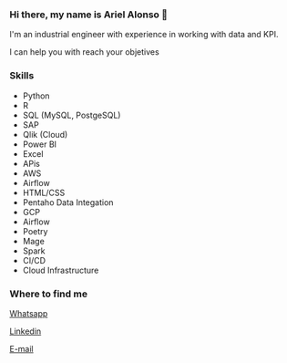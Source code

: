 ### Hi there, my name is Ariel Alonso 👋

I'm an industrial engineer with experience in working with data and KPI.

I can help you with reach your objetives

### Skills

- Python
- R
- SQL (MySQL, PostgeSQL)
- SAP
- Qlik (Cloud)
- Power BI
- Excel
- APis
- AWS
- Airflow
- HTML/CSS
- Pentaho Data Integation
- GCP
- Airflow
- Poetry
- Mage
- Spark
- CI/CD
- Cloud Infrastructure

### Where to find me

[Whatsapp](https://wa.me/542215458720)

[Linkedin](https://www.linkedin.com/in/raularielalonso/?locale=en_US)

[E-mail](mailto:rariel.alonso@gmail.com)



<!--
**RArielAlonso/RArielAlonso** is a ✨ _special_ ✨ repository because its `README.md` (this file) appears on your GitHub profile.

Here are some ideas to get you started:

- 🔭 I’m currently working on ...
- 🌱 I’m currently learning ...
- 👯 I’m looking to collaborate on ...
- 🤔 I’m looking for help with ...
- 💬 Ask me about ...
- 📫 How to reach me: ...
- 😄 Pronouns: ...
- ⚡ Fun fact: ...
-->
